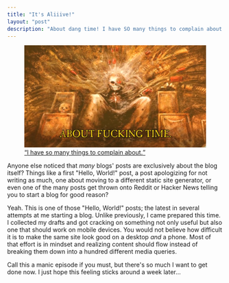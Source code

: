 ```yaml
---
title: "It's Aliiive!"
layout: "post"
description: "About dang time! I have SO many things to complain about!"
---
```


<figure>
  <img src="/assets/pictures/about-time.png"
       alt="About f🤬king time. I have so many things to complain about.">
  <figcaption>
    <a href="https://www.youtube.com/watch?v=pcYrTCGKyrU&t=50">
	  <q>I have so many things to complain about.</q>
	</a>
  </figcaption>
</figure>

Anyone else noticed that _many_ blogs' posts are exclusively about the
blog itself?
Things like a first "Hello, World!" post,
a post apologizing for not writing as much,
one about moving to a different static site generator,
or even one of the many posts get thrown onto Reddit or Hacker News
telling you to start a blog for good reason?

Yeah.
This is one of those "Hello, World!" posts;
the latest in several attempts at me starting a blog.
Unlike previously, I came prepared this time.
I collected my drafts and got cracking on something not only useful
but also one that should work on mobile devices.
You would not believe how difficult it is to make the
same site look good on a desktop _and_ a phone.
Most of that effort is in mindset and realizing content should flow
instead of breaking them down into a hundred different media queries.

Call this a manic episode if you must, but there's so much I want to
get done now.
I just hope this feeling sticks around a week later...
